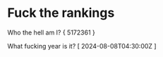 # Fuck the rankings

Who the hell am I?
{ 5172361 }

What fucking year is it?
[ 2024-08-08T04:30:00Z ]
